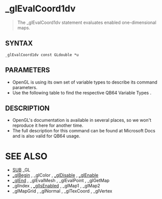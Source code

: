# _glEvalCoord1dv
> The _glEvalCoord1dv statement evaluates enabled one-dimensional maps.

## SYNTAX
`_glEvalCoord1dv const GLdouble *u`

## PARAMETERS
* OpenGL is using its own set of variable types to describe its command parameters.
* Use the following table to find the respective QB64 Variable Types .


## DESCRIPTION
* OpenGL's documentation is available in several places, so we won't reproduce it here for another time.
* The full description for this command can be found at Microsoft Docs and is also valid for QB64 usage.


# SEE ALSO
* [SUB](SUB.md) _GL
* [_glBegin](_glBegin.md) , _glColor , [_glDisable](_glDisable.md) , [_glEnable](_glEnable.md)
* [_glEnd](_glEnd.md) , _glEvalMesh , _glEvalPoint , _glGetMap
* _glIndex , [_glIsEnabled](_glIsEnabled.md) , _glMap1 , _glMap2
* _glMapGrid , _glNormal , _glTexCoord , _glVertex

